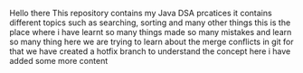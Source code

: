 Hello there 
This repository contains my Java DSA prcatices
it contains different topics such as searching, sorting and many other things
this is the place where i have learnt so many things made so many mistakes and learn so many thing 
here we are trying to learn about the merge conflicts in git for that we have created a hotfix branch to understand the concept
here i have added some more content

